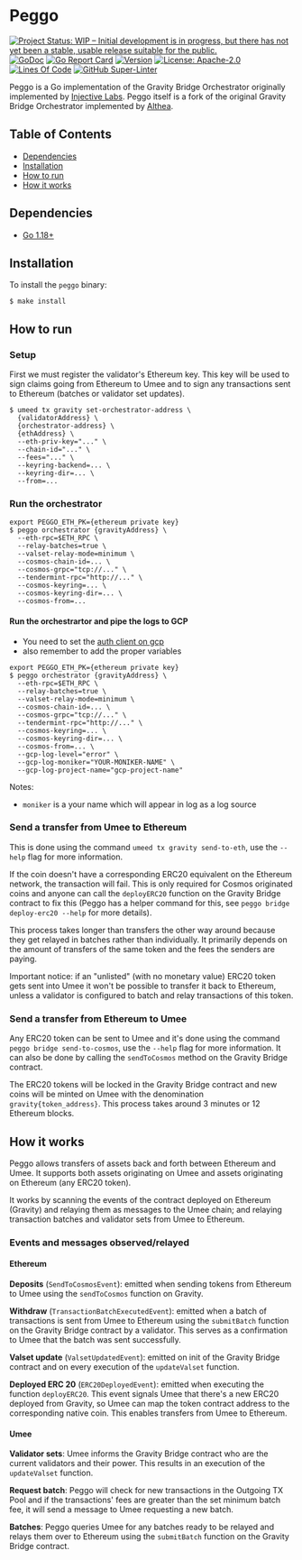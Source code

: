 # Peggo

<!-- markdownlint-disable MD041 -->

[![Project Status: WIP – Initial development is in progress, but there has not yet been a stable, usable release suitable for the public.](https://img.shields.io/badge/repo%20status-WIP-yellow.svg?style=flat-square)](https://www.repostatus.org/#wip)
[![GoDoc](https://img.shields.io/badge/godoc-reference-blue?style=flat-square&logo=go)](https://godoc.org/github.com/umee-network/peggo)
[![Go Report Card](https://goreportcard.com/badge/github.com/umee-network/peggo?style=flat-square)](https://goreportcard.com/report/github.com/umee-network/peggo)
[![Version](https://img.shields.io/github/tag/umee-network/peggo.svg?style=flat-square)](https://github.com/umee-network/peggo/releases/latest)
[![License: Apache-2.0](https://img.shields.io/github/license/umee-network/peggo.svg?style=flat-square)](https://github.com/umee-network/peggo/blob/main/LICENSE)
[![Lines Of Code](https://img.shields.io/tokei/lines/github/umee-network/peggo?style=flat-square)](https://github.com/umee-network/peggo)
[![GitHub Super-Linter](https://img.shields.io/github/workflow/status/umee-network/peggo/Lint?style=flat-square&label=Lint)](https://github.com/marketplace/actions/super-linter)

Peggo is a Go implementation of the Gravity Bridge Orchestrator originally
implemented by [Injective Labs](https://github.com/InjectiveLabs/). Peggo itself
is a fork of the original Gravity Bridge Orchestrator implemented by [Althea](https://github.com/althea-net).

## Table of Contents

- [Dependencies](#dependencies)
- [Installation](#installation)
- [How to run](#how-to-run)
- [How it works](#how-it-works)

## Dependencies

- [Go 1.18+](https://golang.org/dl/)

## Installation

To install the `peggo` binary:

```shell
$ make install
```

## How to run

### Setup

First we must register the validator's Ethereum key. This key will be used to
sign claims going from Ethereum to Umee and to sign any transactions sent to
Ethereum (batches or validator set updates).

```shell
$ umeed tx gravity set-orchestrator-address \
  {validatorAddress} \
  {orchestrator-address} \
  {ethAddress} \
  --eth-priv-key="..." \
  --chain-id="..." \
  --fees="..." \
  --keyring-backend=... \
  --keyring-dir=... \
  --from=...
```

### Run the orchestrator

```shell
export PEGGO_ETH_PK={ethereum private key}
$ peggo orchestrator {gravityAddress} \
  --eth-rpc=$ETH_RPC \
  --relay-batches=true \
  --valset-relay-mode=minimum \
  --cosmos-chain-id=... \
  --cosmos-grpc="tcp://..." \
  --tendermint-rpc="http://..." \
  --cosmos-keyring=... \
  --cosmos-keyring-dir=... \
  --cosmos-from=...
```

#### Run the orchestrartor and pipe the logs to GCP

- You need to set the [auth client on gcp](https://cloud.google.com/docs/authentication/application-default-credentials)
- also remember to add the proper variables

```shell
export PEGGO_ETH_PK={ethereum private key}
$ peggo orchestrator {gravityAddress} \
  --eth-rpc=$ETH_RPC \
  --relay-batches=true \
  --valset-relay-mode=minimum \
  --cosmos-chain-id=... \
  --cosmos-grpc="tcp://..." \
  --tendermint-rpc="http://..." \
  --cosmos-keyring=... \
  --cosmos-keyring-dir=... \
  --cosmos-from=... \
  --gcp-log-level="error" \
  --gcp-log-moniker="YOUR-MONIKER-NAME" \
  --gcp-log-project-name="gcp-project-name"
```
Notes:
- `moniker` is a your name which will appear in log as a log source

### Send a transfer from Umee to Ethereum

This is done using the command `umeed tx gravity send-to-eth`, use the `--help`
flag for more information.

If the coin doesn't have a corresponding ERC20 equivalent on the Ethereum
network, the transaction will fail. This is only required for Cosmos originated
coins and anyone can call the `deployERC20` function on the Gravity Bridge
contract to fix this (Peggo has a helper command for this, see
`peggo bridge deploy-erc20 --help` for more details).

This process takes longer than transfers the other way around because they get
relayed in batches rather than individually. It primarily depends on the amount
of transfers of the same token and the fees the senders are paying.

Important notice: if an "unlisted" (with no monetary value) ERC20 token gets
sent into Umee it won't be possible to transfer it back to Ethereum, unless a
validator is configured to batch and relay transactions of this token.

### Send a transfer from Ethereum to Umee

Any ERC20 token can be sent to Umee and it's done using the command
`peggo bridge send-to-cosmos`, use the `--help` flag for more information. It
can also be done by calling the `sendToCosmos` method on the Gravity Bridge contract.

The ERC20 tokens will be locked in the Gravity Bridge contract and new coins will
be minted on Umee with the denomination `gravity{token_address}`. This process takes
around 3 minutes or 12 Ethereum blocks.

## How it works

Peggo allows transfers of assets back and forth between Ethereum and Umee.
It supports both assets originating on Umee and assets originating on Ethereum
(any ERC20 token).

It works by scanning the events of the contract deployed on Ethereum (Gravity) and
relaying them as messages to the Umee chain; and relaying transaction batches and
validator sets from Umee to Ethereum.

### Events and messages observed/relayed

#### Ethereum

**Deposits** (`SendToCosmosEvent`): emitted when sending tokens from Ethereum to
Umee using the `sendToCosmos` function on Gravity.

**Withdraw** (`TransactionBatchExecutedEvent`): emitted when a batch of
transactions is sent from Umee to Ethereum using the `submitBatch` function on
the Gravity Bridge contract by a validator. This serves as a confirmation to Umee
that the batch was sent successfully.

**Valset update** (`ValsetUpdatedEvent`): emitted on init of the Gravity Bridge contract
and on every execution of the `updateValset` function.

**Deployed ERC 20** (`ERC20DeployedEvent`): emitted when executing the function
`deployERC20`. This event signals Umee that there's a new ERC20 deployed from
Gravity, so Umee can map the token contract address to the corresponding native
coin. This enables transfers from Umee to Ethereum.

#### Umee

 **Validator sets**: Umee informs the Gravity Bridge contract who are the current
 validators and their power. This results in an execution of the `updateValset`
 function.

 **Request batch**: Peggo will check for new transactions in the Outgoing TX Pool
 and if the transactions' fees are greater than the set minimum batch fee, it
 will send a message to Umee requesting a new batch.

 **Batches**: Peggo queries Umee for any batches ready to be relayed and relays
 them over to Ethereum using the `submitBatch` function on the Gravity Bridge contract.

